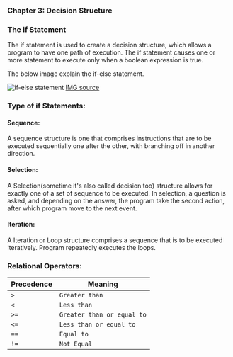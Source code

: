 ### Chapter 3: Decision Structure 


###  The if Statement
The if statement is used to create a decision structure, which allows a program to have
one path of execution. The if statement causes one or more statement to execute only 
when a boolean expression is true. 


The below image explain the if-else statement.
 
![if-else statement](http://i.imgur.com/hNAmaz3.jpg)
[IMG source](https://www.tutorialspoint.com/java/java_loop_control.htm)

  
### Type of if Statements: 

#### Sequence:
  A sequence structure is one that comprises instructions that are to be executed sequentially one after 
  the other, with branching off in another direction. 
  

#### Selection:
  A Selection(sometime it's also called decision too) structure allows for exactly one of a set  of 
  sequence to be executed. In selection, a question is asked, and depending on the answer, the program 
  take the second action, after which program move to the next event. 
    
  

#### Iteration:
  A Iteration or Loop structure comprises a sequence  that is  to be executed iteratively. Program repeatedly
  executes the loops. 
  
 
  
### Relational Operators: 
 

Precedence | Meaning |
--- | --- | 
 `>`| `Greater than` | 
`<` | `Less than` |
`>=`| `Greater than or equal to` |
`<=`|`Less than or equal to` |
`==`|`Equal to` |
`!=`|`Not Equal` |



